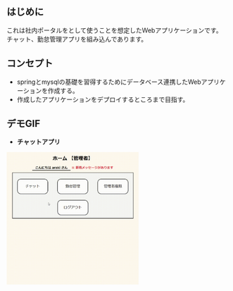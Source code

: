 ## はじめに
これは社内ポータルをとして使うことを想定したWebアプリケーションです。<br>
チャット、勤怠管理アプリを組み込んであります。

## コンセプト
- springとmysqlの基礎を習得するためにデータベース連携したWebアプリケーションを作成する。
- 作成したアプリケーションをデプロイするところまで目指す。

## デモGIF
- **チャットアプリ**<br>
<img src="README-resource/gif/chat-demo.gif" width="300">
